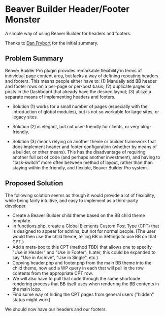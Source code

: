 # Beaver Builder Header/Footer Monster

A simple way of using Beaver Builder for headers and footers.

Thanks to [Dan Frybort](https://www.facebook.com/danfrybort) for the initial summary.

## Problem Summary

Beaver Builder Pro plugin provides remarkable flexibility in terms of individual page content area, but lacks a way of defining repeating headers and footers. This means people either have to: (1) Manually add BB header and footer rows on a per-page or per-post basis; (2) duplicate pages or posts in the Dashboard that already have the desired layout; (3) utilize a separate means of implementing headers and footers.

* Solution (1) works for a small number of pages (especially with the introduction of global modules), but is not so workable for large sites, or legacy sites.

* Solution (2) is elegant, but not user-friendly for clients, or very blog-friendly.

* Solution (3) means relying on another theme or builder framework that does implement header and footer configuration (whether by means of a builder, or other means). This has the disadvantage of requiring another full set of code (and perhaps another investment), and having to "task-switch" more often between method of layout, rather than than staying within the friendly, and flexible, Beaver Builder Pro system.

## Proposed Solution

The following solution seems as though it would provide a lot of flexibility, while being fairly intuitive, and easy to implement as a third-party developer.

* Create a Beaver Builder child theme based on the BB child theme template.
* In functions.php, create a Global Elements Custom Post Type (CPT) that is designed to appear for admins, but not for normal people. (The user would then use the child theme, telling BB in Settings to use BB on that CPT.)
* Add a meta-box to this CPT (method TBD) that allows one to specify "Use in Header" and "Use in Footer". (Later, this could be expanded to say "Use in Archive", "Use in Single", etc.)
* Copying header.php and footer.php from the main BB theme into the child theme, now add a WP query in each that will pull in the row contents from the appropriate CPT row. 
* We will also have to pull that code through the same shortcode rendering process that BB itself uses when rendering the BB contents in the main loop.
* Find some way of hiding the CPT pages from general users ("hidden" status might work).

We should now have our headers and our footers.

